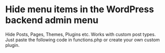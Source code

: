 # Hide menu items in the WordPress backend admin menu
Hide Posts, Pages, Themes, Plugins etc. Works with custom post types.
Just paste the following code in functions.php or create your own custom plugin.
